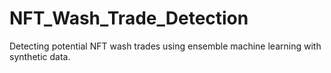 # NFT_Wash_Trade_Detection
Detecting potential NFT wash trades using ensemble machine learning with synthetic data.
